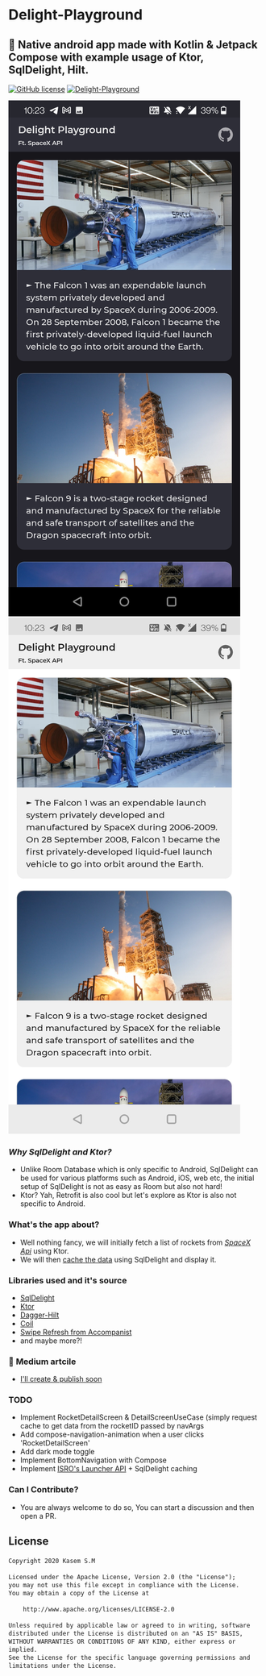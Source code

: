 # Delight-Playground
🎉 Native android app made with Kotlin &amp; Jetpack Compose with example usage of Ktor, SqlDelight, Hilt.
---
[![GitHub license](https://img.shields.io/badge/License-Apache%202.0-blue.svg)](LICENSE)
[![Delight-Playground](https://img.shields.io/badge/APK-Delight--Playground-green)](https://github.com/kasem-sm/SpaceXDelight-Playground/app/release/app-release.apk)

![](art/1.jpg)
![](art/2.jpg)

###   ***Why SqlDelight and Ktor?***
- Unlike Room Database which is only specific to Android, SqlDelight can be used for various platforms such as Android, iOS, web etc, the initial setup of SqlDelight is not as easy as Room but also not hard!
- Ktor? Yah, Retrofit is also cool but let's explore as Ktor is also not specific to Android.

###   **What's the app about?**
- Well nothing fancy, we will initially fetch a list of rockets from [_*SpaceX Api*_](https://api.spacexdata.com/v3/rockets) using Ktor.
- We will then [cache the data](https://github.com/kasem-sm/SpaceXDelight-Playground/blob/master/app/src/main/java/kasem/sm/delightplayground/interactors/GetRocketsUseCase.kt) using SqlDelight and display it.

### Libraries used and it's source
- [SqlDelight](https://github.com/cashapp/sqldelight)
- [Ktor](https://github.com/ktorio/ktor)
- [Dagger-Hilt](https://github.com/google/dagger)
- [Coil](https://coil-kt.github.io/coil/compose/)
- [Swipe Refresh from Accompanist](https://google.github.io/accompanist/swiperefresh/)
- and maybe more?!


### 🧾 **Medium artcile**
- [I'll create & publish soon](https://medium.com/@kasem.)

### TODO
- Implement RocketDetailScreen & DetailScreenUseCase (simply request cache to get data from the rocketID passed by navArgs
- Add compose-navigation-animation when a user clicks 'RocketDetailScreen'
- Add dark mode toggle
- Implement BottomNavigation with Compose
- Implement [ISRO's Launcher API](https://isro.vercel.app/api/launchers) + SqlDelight caching

### Can I Contribute?
- You are always welcome to do so, You can start a discussion and then open a PR.

## License

```
Copyright 2020 Kasem S.M

Licensed under the Apache License, Version 2.0 (the "License");
you may not use this file except in compliance with the License.
You may obtain a copy of the License at

    http://www.apache.org/licenses/LICENSE-2.0

Unless required by applicable law or agreed to in writing, software
distributed under the License is distributed on an "AS IS" BASIS,
WITHOUT WARRANTIES OR CONDITIONS OF ANY KIND, either express or implied.
See the License for the specific language governing permissions and
limitations under the License.
```

